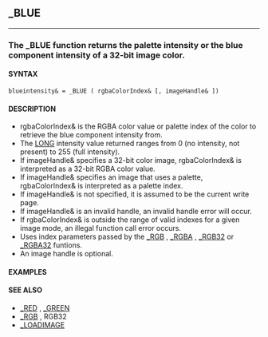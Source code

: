 ## _BLUE
---

### The _BLUE function returns the palette intensity or the blue component intensity of a 32-bit image color.

#### SYNTAX

`blueintensity& = _BLUE ( rgbaColorIndex& [, imageHandle& ])`

#### DESCRIPTION
* rgbaColorIndex& is the RGBA color value or palette index of the color to retrieve the blue component intensity from.
* The [LONG](./LONG.md) intensity value returned ranges from 0 (no intensity, not present) to 255 (full intensity).
* If imageHandle& specifies a 32-bit color image, rgbaColorIndex& is interpreted as a 32-bit RGBA color value.
* If imageHandle& specifies an image that uses a palette, rgbaColorIndex& is interpreted as a palette index.
* If imageHandle& is not specified, it is assumed to be the current write page.
* If imageHandle& is an invalid handle, an invalid handle error will occur.
* If rgbaColorIndex& is outside the range of valid indexes for a given image mode, an illegal function call error occurs.
* Uses index parameters passed by the [_RGB](./_RGB.md) , [_RGBA](./_RGBA.md) , [_RGB32](./_RGB32.md) or [_RGBA32](./_RGBA32.md) funtions.
* An image handle is optional.


#### EXAMPLES


#### SEE ALSO
* [_RED](./_RED.md) , [_GREEN](./_GREEN.md)
* [_RGB](./_RGB.md) , RGB32
* [_LOADIMAGE](./_LOADIMAGE.md)
